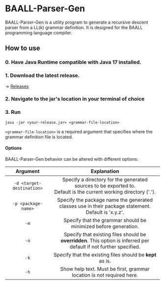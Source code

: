 # BAALL-Parser-Gen

BAALL-Parser-Gen is a utility program to generate a recursive descent parser from a LL(k) grammar definition. It is
designed for the BAALL programming language compiler.

## How to use

### 0. Have Java Runtime compatible with Java 17 installed.

### 1. Download the latest release.

→ [Releases](https://github.com/nikschadowsky/BAALL-Parser-Gen/releases)

### 2. Navigate to the jar's location in your terminal of choice

### 3. Run

```ignorelang
java -jar <your-release.jar> <grammar-file-location>
```

```<grammar-file-location>``` is a required argument that specifies where the grammar definition file is located.

#### Options

BAALL-Parser-Gen behavior can be altered with different options:

|           Argument            |                                                      Explanation                                                      |
|:-----------------------------:|:---------------------------------------------------------------------------------------------------------------------:|
| ```-d <target-destination>``` | Specify a directory for the generated sources to be exported to. <br/>Default is the current working directory ('.'). |
|    ```-p <package-name>```    |        Specify the package name the generated classes use in their package statement. <br/>Default is 'x.y.z'.        |
|           ```-m```            |                            Specify that the grammar should be minimized before generation.                            |
|           ```-o```            |  Specify that existing files should be **overridden**. This option is inferred per default if not further specified.  |
|           ```-k```            |                               Specify that the existing files should be **kept** as is.                               |
|           ```-h```            |                         Show help text. Must be first, grammar location is not required here.                         |

